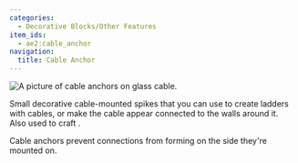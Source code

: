 ```yaml
---
categories:
  - Decorative Blocks/Other Features
item_ids:
  - ae2:cable_anchor
navigation:
  title: Cable Anchor
---
```


![A picture of cable anchors on glass cable.](../../../public/assets/large/cable_anchor.png)

Small decorative cable-mounted spikes that you can use to create ladders with cables, or make the cable appear
connected to the walls around it. Also used to craft <ItemLink id="facade"/>.

Cable anchors prevent connections from forming on the side they're mounted on.

<RecipeFor id="cable_anchor" />
